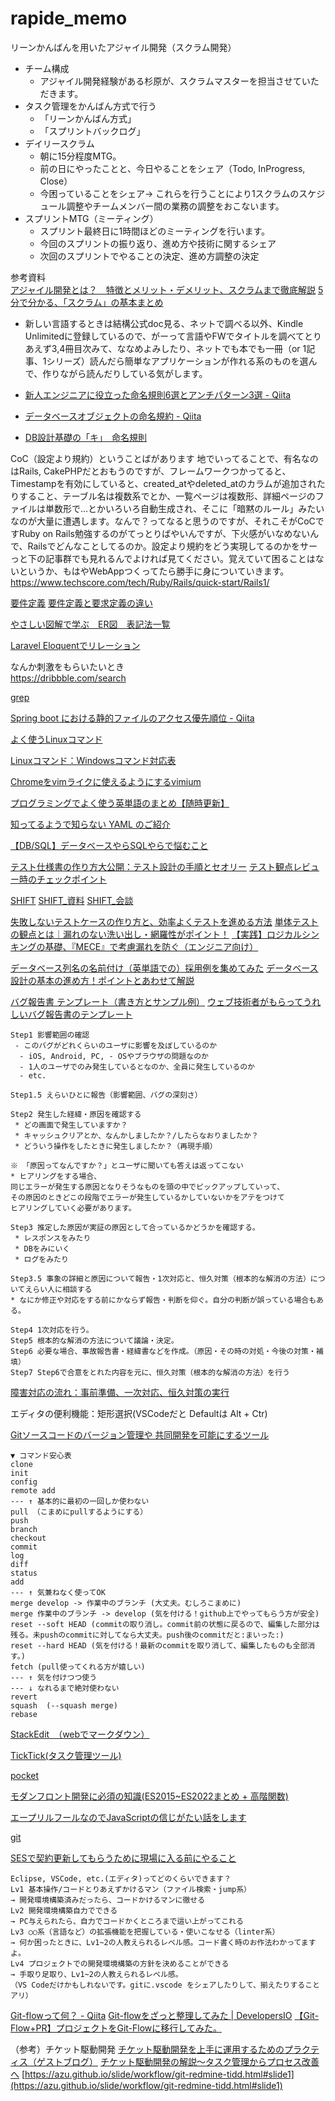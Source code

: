 # rapide_memo

リーンかんばんを用いたアジャイル開発（スクラム開発）
- チーム構成
  - アジャイル開発経験がある杉原が、スクラムマスターを担当させていただきます。
- タスク管理をかんばん方式で行う
  - 「リーンかんばん方式」
  - 「スプリントバックログ」
- デイリースクラム
  - 朝に15分程度MTG。
  - 前の日にやったことと、今日やることをシェア（Todo, InProgress, Close）
  - 今困っていることをシェア→ これらを行うことにより1スクラムのスケジュール調整やチームメンバー間の業務の調整をおこないます。
- スプリントMTG（ミーティング）
  - スプリント最終日に1時間ほどのミーティングを行います。
  - 今回のスプリントの振り返り、進め方や技術に関するシェア
  - 次回のスプリントでやることの決定、進め方調整の決定

参考資料  
[アジャイル開発とは？　特徴とメリット・デメリット、スクラムまで徹底解説](https://monstar-lab.com/dx/solution/about-agile_methods/)
[5分で分かる、「スクラム」の基本まとめ](https://atmarkit.itmedia.co.jp/ait/articles/1208/07/news128.html)

- 新しい言語するときは結構公式doc見る、ネットで調べる以外、Kindle Unlimitedに登録しているので、がーって言語やFWでタイトルを調べてとりあえず3,4冊目次みて、ななめよみしたり、ネットでも本でも一冊（or 1記事、1シリーズ）読んだら簡単なアプリケーションが作れる系のものを選んで、作りながら読んだりしている気がします。

- [新人エンジニアに役立った命名規則6選とアンチパターン3選 - Qiita](https://qiita.com/tatsuya_1995/items/4b706fc40fe2f300bbc0)
- [データベースオブジェクトの命名規約 - Qiita](https://qiita.com/genzouw/items/35022fa96c120e67c637)
- [DB設計基礎の「キ」　命名規則](https://qiita.com/tatsuya_1995/items/4b706fc40fe2f300bbc0)

CoC（設定より規約）ということばがあります 地でいってることで、有名なのはRails, CakePHPだとおもうのですが、フレームワークつかってると、Timestampを有効にしていると、created_atやdeleted_atのカラムが追加されたりすること、テーブル名は複数系でとか、一覧ページは複数形、詳細ページのファイルは単数形で…とかいろいろ自動生成され、そこに「暗黙のルール」みたいなのが大量に遭遇します。なんで？ってなると思うのですが、それこそがCoCですRuby on Rails勉強するのがてっとりばやいんですが、下火感がいなめないんで、Railsでどんなことしてるのか。設定より規約をどう実現してるのかをサーっと下の記事群でも見れるんでよければ見てください。覚えていて困ることはないというか、もはやWebAppつくってたら勝手に身についていきます。
https://www.techscore.com/tech/Ruby/Rails/quick-start/Rails1/


[要件定義](https://notepm.jp/template/requirement-definition)
[要件定義と要求定義の違い](https://qiita.com/sunstripe2011/items/61df719fb1f6178b2605)


[やさしい図解で学ぶ　ER図　表記法一覧](https://qiita.com/ramuneru/items/32fbf3032b625f71b69d)

[Laravel Eloquentでリレーション](https://qiita.com/mtakehara21/items/3cef9d12869d162e1ce9)

なんか刺激をもらいたいとき  
https://dribbble.com/search


[grep](https://eng-entrance.com/linux-command-grep)


[Spring boot における静的ファイルのアクセス優先順位 - Qiita](https://qiita.com/TKR/items/4ec3733d44c9d2b618ee)

[よく使うLinuxコマンド](https://qiita.com/arene-calix/items/41d8d4ba572f1d652727)

[Linuxコマンド：Windowsコマンド対応表](https://qiita.com/asmin/items/d53e71ed98a377ca7823)

[Chromeをvimライクに使えるようにするvimium](https://qiita.com/satoshi03/items/9fdfcd0e46e095ec68c1)

[プログラミングでよく使う英単語のまとめ【随時更新】](https://qiita.com/Ted-HM/items/7dde25dcffae4cdc7923)

[知ってるようで知らない YAML のご紹介](https://engineers.ntt.com/entry/2021/09/10/100708)

[【DB/SQL】データベースやらSQLやらで悩むこと](https://qiita.com/rhap/items/5c82cb6ba4a8f1d541bb)

[テスト仕様書の作り方大公開：テスト設計の手順とセオリー](https://elecs-softwaretest.com/colum/%E3%83%86%E3%82%B9%E3%83%88%E4%BB%95%E6%A7%98%E6%9B%B8%E3%81%AE%E4%BD%9C%E3%82%8A%E6%96%B9%E5%A4%A7%E5%85%AC%E9%96%8B%EF%BC%9A%E3%83%86%E3%82%B9%E3%83%88%E8%A8%AD%E8%A8%88%E3%81%AE%E6%89%8B%E9%A0%86/)
[テスト観点レビュー時のチェックポイント](https://medium.com/wingarc/%E3%83%86%E3%82%B9%E3%83%88%E8%A6%B3%E7%82%B9%E3%83%AC%E3%83%93%E3%83%A5%E3%83%BC%E6%99%82%E3%81%AE%E3%83%81%E3%82%A7%E3%83%83%E3%82%AF%E3%83%9D%E3%82%A4%E3%83%B3%E3%83%88-932adf70111d)

[SHIFT](https://service.shiftinc.jp/service/softwaretest/inspection/)
[SHIFT_資料](https://service.shiftinc.jp/download/)
[SHIFT_会談](https://industry-co-creation.com/report/46321)

[失敗しないテストケースの作り方と、効率よくテストを進める方法](https://qangaroo.jp/info/test-case-plan-do/)
[単体テストの観点とは｜漏れのない洗い出し・網羅性がポイント！](https://biz.techvan.co.jp/tech-quality/quality-blog/000242.html)
[【実践】ロジカルシンキングの基礎、『MECE』で考慮漏れを防ぐ（エンジニア向け）](https://taako-biz.com/se-mece/)

[データベース列名の名前付け（英単語での）採用例を集めてみた](https://qiita.com/otagaisama-1/items/4d7e2eb5c274e9fce664)
[データベース設計の基本の進め方！ポイントとあわせて解説](https://hibiki.dreamarts.co.jp/smartdb/learning/le-sp211202-3/)

[バグ報告書 テンプレート（書き方とサンプル例）](https://notepm.jp/template/bug-report)
[ウェブ技術者がもらってうれしいバグ報告書のテンプレート](https://dyno.design/articles/bug-reports-kind-for-web-developers/)

```console
Step1 影響範囲の確認
 - このバグがどれくらいのユーザに影響を及ぼしているのか
  - iOS, Android, PC, - OSやブラウザの問題なのか
  - 1人のユーザでのみ発生しているとなのか、全員に発生しているのか
  - etc.

Step1.5 えらいひとに報告（影響範囲、バグの深刻さ）

Step2 発生した経緯・原因を確認する
 * どの画面で発生していますか？
 * キャッシュクリアとか、なんかしましたか？/したらなおりましたか？
 * どういう操作をしたときに発生しましたか？（再現手順）
 
※ 「原因ってなんですか？」とユーザに聞いても答えは返ってこない
* ヒアリングをする場合、
同じエラーが発生する原因となりそうなものを頭の中でピックアップしていって、
その原因のときどこの段階でエラーが発生しているかしていないかをアテをつけて
ヒアリングしていく必要があります。

Step3 推定した原因が実証の原因として合っているかどうかを確認する。
 * レスポンスをみたり
 * DBをみにいく
 * ログをみたり

Step3.5 事象の詳細と原因について報告・1次対応と、恒久対策（根本的な解消の方法）についてえらい人に相談する
* なにか修正や対応をする前にかならず報告・判断を仰ぐ。自分の判断が誤っている場合もある。

Step4 1次対応を行う。
Step5 根本的な解消の方法について議論・決定。
Step6 必要な場合、事故報告書・経緯書などを作成。（原因・その時の対処・今後の対策・補填）
Step7 Step6で合意をとれた内容を元に、恒久対策（根本的な解消の方法）を行う
```

[障害対応の流れ：事前準備、一次対応、恒久対策の実行](https://www.rworks.jp/monitoring/monitoring-column/monitoring-design/25595/)

エディタの便利機能：矩形選択(VSCodeだと Defaultは Alt + Ctr)


[Gitソースコードのバージョン管理や 共同開発を可能にするツール](https://prog-8.com/courses/git)

```console
▼ コマンド安心表
clone
init
config
remote add
--- ↑ 基本的に最初の一回しか使わない
pull （こまめにpullするようにする）
push
branch
checkout
commit
log
diff
status
add
--- ↑ 気兼ねなく使ってOK
merge develop -> 作業中のブランチ (大丈夫。むしろこまめに)
merge 作業中のブランチ -> develop (気を付ける！github上でやってもらう方が安全)
reset --soft HEAD (commitの取り消し。commit前の状態に戻るので、編集した部分は残る。未pushのcommitに対してなら大丈夫。push後のcommitだと:まいった:)
reset --hard HEAD (気を付ける！最新のcommitを取り消して、編集したものも全部消す。)
fetch (pull使ってくれる方が嬉しい)
--- ↑ 気を付けつつ使う
--- ↓ なれるまで絶対使わない
revert
squash  (--squash merge)
rebase
```

[StackEdit　（webでマークダウン）](https://stackedit.io/)

[TickTick(タスク管理ツール)](https://ticktick.com/home)

[pocket](https://getpocket.com/ja/)

[モダンフロント開発に必須の知識(ES2015~ES2022まとめ + 高階関数)](https://qiita.com/c-shiraga/items/33812799e4dc17d89b44)

[エープリルフールなのでJavaScriptの信じがたい話をします](https://qiita.com/suin/items/461c096bef318a259c80)

[git](https://qiita.com/RubyLrving/items/6ae8bff333d72f8cb21e)

[SESで契約更新してもらうために現場に入る前にやること](https://qiita.com/yoshinyan/items/214d2cfd9a5a1c907cef)

```console
Eclipse, VSCode, etc.(エディタ)ってどのくらいできます？
Lv1 基本操作/コードとりあえずかけるマン（ファイル検索・jump系）
→ 開発環境構築済みだったら、コードかけるマンに徹せる
Lv2 開発環境構築自力でできる
→ PC与えられたら、自力でコードかくところまで這い上がってこれる
Lv3 ○○系（言語など）の拡張機能を把握している・使いこなせる（linter系）
→ 何か困ったときに、Lv1~2の人教えられるレベル感。コード書く時のお作法わかってますよ。
Lv4 プロジェクトでの開発環境構築の方針を決めることができる
→ 手取り足取り、Lv1~2の人教えられるレベル感。
（VS Codeだけかもしれないです。gitに.vscode をシェアしたりして、揃えたりすることアリ）
```

[Git-flowって何？ - Qiita](https://qiita.com/KosukeSone/items/514dd24828b485c69a05)
[Git-flowをざっと整理してみた | DevelopersIO](https://dev.classmethod.jp/articles/introduce-git-flow/)
[【Git-Flow+PR】プロジェクトをGit-Flowに移行してみた。](https://zenn.dev/akino/articles/1dcecd60009dbb)

（参考）チケット駆動開発
[チケット駆動開発を上手に運用するためのプラクティス（ゲストブログ）](https://www.atlassian.com/ja/blog/tidd-part2)
[チケット駆動開発の解説～タスク管理からプロセス改善へ](https://www.slideshare.net/akipii.oga/ss-250996606)
[https://azu.github.io/slide/workflow/git-redmine-tidd.html#slide1](https://azu.github.io/slide/workflow/git-redmine-tidd.html#slide1)


